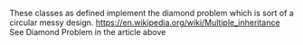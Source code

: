 These classes as defined implement the diamond problem which is sort of a circular messy design.
https://en.wikipedia.org/wiki/Multiple_inheritance
See Diamond Problem in the article above